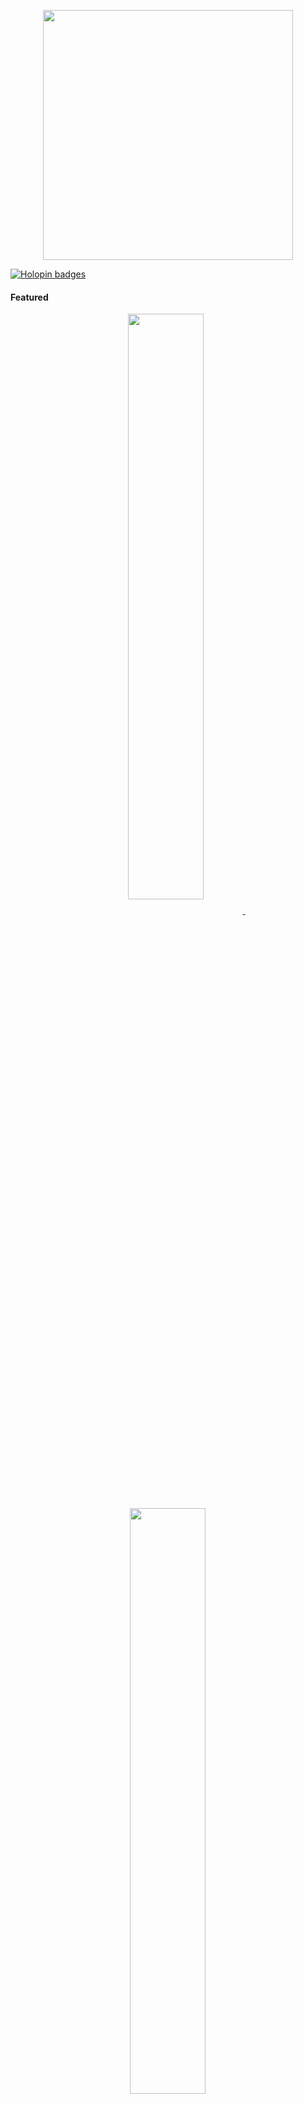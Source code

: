 <p align="center">
  <img src="https://github.com/user-attachments/assets/64af9c40-9486-4199-8e41-5fd906a0bebc" width="400" />
</p>

[![Holopin badges](https://holopin.me/abhineshjha)](https://holopin.io/@abhineshjha)

#### Featured

<p align="center">
<a href="https://github.com/Abhineshhh/nyxen-theme)">
<img width='49%' align="center"src="https://github-readme-stats.vercel.app/api/pin/?username=Abhineshhh&repo=nyxen-theme&border_color=02D892&bg_color=0D1117&title_color=C9D1D9&text_color=8B949E&icon_color=02D892" />
</a>
<span>&nbsp;</span>
<a href="https://github.com/Abhineshhh/Multithreaded-Webserver">
<img width='49%' align="center"src="https://github-readme-stats.vercel.app/api/pin/?username=Abhineshhh&repo=Multithreaded-Webserver&border_color=02D892&bg_color=0D1117&title_color=C9D1D9&text_color=8B949E&icon_color=02D892" />
</a>
</p>
